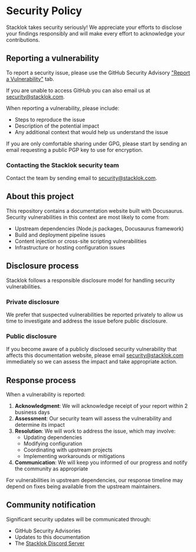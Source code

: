 # Security Policy

Stacklok takes security seriously! We appreciate your efforts to disclose your
findings responsibly and will make every effort to acknowledge your
contributions.

## Reporting a vulnerability

To report a security issue, please use the GitHub Security Advisory
["Report a Vulnerability"](https://github.com/stacklok/docs-website/security/advisories/new)
tab.

If you are unable to access GitHub you can also email us at
[security@stacklok.com](mailto:security@stacklok.com).

When reporting a vulnerability, please include:

- Steps to reproduce the issue
- Description of the potential impact
- Any additional context that would help us understand the issue

If you are only comfortable sharing under GPG, please start by sending an email
requesting a public PGP key to use for encryption.

### Contacting the Stacklok security team

Contact the team by sending email to
[security@stacklok.com](mailto:security@stacklok.com).

## About this project

This repository contains a documentation website built with Docusaurus. Security
vulnerabilities in this context are most likely to come from:

- Upstream dependencies (Node.js packages, Docusaurus framework)
- Build and deployment pipeline issues
- Content injection or cross-site scripting vulnerabilities
- Infrastructure or hosting configuration issues

## Disclosure process

Stacklok follows a responsible disclosure model for handling security
vulnerabilities.

### Private disclosure

We prefer that suspected vulnerabilities be reported privately to allow us time
to investigate and address the issue before public disclosure.

### Public disclosure

If you become aware of a publicly disclosed security vulnerability that affects
this documentation website, please email
[security@stacklok.com](mailto:security@stacklok.com) immediately so we can
assess the impact and take appropriate action.

## Response process

When a vulnerability is reported:

1. **Acknowledgment**: We will acknowledge receipt of your report within 2
   business days
2. **Assessment**: Our security team will assess the vulnerability and determine
   its impact
3. **Resolution**: We will work to address the issue, which may involve:
   - Updating dependencies
   - Modifying configuration
   - Coordinating with upstream projects
   - Implementing workarounds or mitigations
4. **Communication**: We will keep you informed of our progress and notify the
   community as appropriate

For vulnerabilities in upstream dependencies, our response timeline may depend
on fixes being available from the upstream maintainers.

## Community notification

Significant security updates will be communicated through:

- GitHub Security Advisories
- Updates to this documentation
- The [Stacklok Discord Server](https://discord.gg/stacklok)
